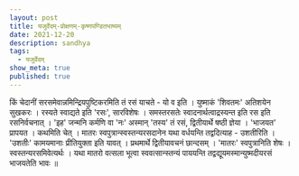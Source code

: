 ```yaml
---
layout: post
title: यजुर्वेदम्-प्रोक्षणम्-कृष्णपण्डितभाष्यम्
date: 2021-12-20
description: sandhya
tags:
  - यजुर्वेदम्
show_meta: true
published: true
---
```



किं चेदानीं सरसमेवान्नमिन्द्रियपुष्टिकरमिति तं रसं याचते - यो व इति । युष्माकं 'शिवतमः' अतिशयेन सुखकरः । रस्यते 
स्वाद्यते इति 'रसः', सारविशेषः । समस्तरसतेः स्वादनार्थत्वाद्रस्यन्त इति रस इति रसनिर्वचनात् । 'इह' जन्मनि कर्मणि वा 'नः'
 अस्मान् 'तस्य' तं रसं, द्वितीयार्थे षष्ठी ज्ञेया । 'भाजयत' प्रापयत । कथमिति चेत् । मातरः स्वपुत्रान्स्वस्तन्यरसदानेन 
यथा वर्धयन्ति तद्वदित्याह - उशतीरिति । 'उशतीः' कामयमानाः प्रीतियुक्ता इति यावत् । प्रथमार्थे द्वितीयावचनं छान्दसम् । 
'मातरः' स्वपुत्रानिति शेषः । स्वस्तन्यरसमिवेत्यर्थः । यथा मातरो वत्सला भूत्वा स्ववत्सान्स्तन्यं पाययन्ति 
तद्वद्यूयमस्मान्युष्मदीयरसं भाजयतेति भावः ॥
